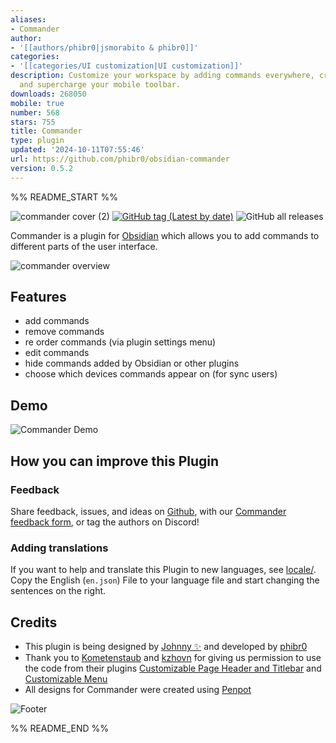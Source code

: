 ```yaml
---
aliases:
- Commander
author:
- '[[authors/phibr0|jsmorabito & phibr0]]'
categories:
- '[[categories/UI customization|UI customization]]'
description: Customize your workspace by adding commands everywhere, create Macros
  and supercharge your mobile toolbar.
downloads: 268050
mobile: true
number: 568
stars: 755
title: Commander
type: plugin
updated: '2024-10-11T07:55:46'
url: https://github.com/phibr0/obsidian-commander
version: 0.5.2
---
```


%% README_START %%

![commander cover (2)](https://user-images.githubusercontent.com/46250921/177593526-5ac7c990-adf0-4be0-990f-401cf44368b0.svg)
[![GitHub tag (Latest by date)](https://img.shields.io/github/v/tag/phibr0/obsidian-commander)](https://github.com/phibr0/obsidian-commander/releases) ![GitHub all releases](https://img.shields.io/github/downloads/phibr0/obsidian-commander/total)

Commander is a plugin for [Obsidian](https://obsidian.md) which allows you to add commands to different parts of the user interface.

![commander overview](https://user-images.githubusercontent.com/46250921/177593938-2c3aae81-1bf6-45df-b06a-e51a8b4e4a0e.svg)

## Features

-   add commands
-   remove commands
-   re order commands (via plugin settings menu)
-   edit commands
-   hide commands added by Obsidian or other plugins
-   choose which devices commands appear on (for sync users)

## Demo

![Commander Demo](https://user-images.githubusercontent.com/46250921/180301683-080256c4-84f9-4a2f-9b1c-f97af694683e.gif)

## How you can improve this Plugin

### Feedback

Share feedback, issues, and ideas on [Github](https://github.com/phibr0/obsidian-commander), with our [Commander feedback form](https://forms.gle/hPjn61G9bqqFb3256), or tag the authors on Discord!

### Adding translations

If you want to help and translate this Plugin to new languages, see [locale/](https://github.com/phibr0/obsidian-commander/tree/main/locale). Copy the English (`en.json`) File to your language file and start changing the sentences on the right.

## Credits

-   This plugin is being designed by [Johnny ✨](https://github.com/jsmorabito) and developed by [phibr0](https://github.com/phibr0)
-   Thank you to [Kometenstaub](https://github.com/kometenstaub) and [kzhovn](https://github.com/kzhovn/) for giving us permission to use the code from their plugins [Customizable Page Header and Titlebar](https://github.com/kometenstaub/customizable-page-header-buttons) and [Customizable Menu](https://github.com/kzhovn/obsidian-customizable-menu)
-   All designs for Commander were created using [Penpot](https://penpot.app)

![Footer](https://user-images.githubusercontent.com/46250921/178547234-7566819b-ea3f-4e8e-8f88-a0f01d1ff270.svg)


%% README_END %%
